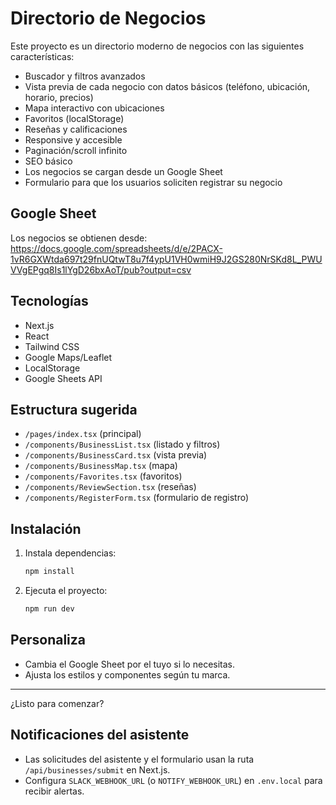 # Directorio de Negocios

Este proyecto es un directorio moderno de negocios con las siguientes características:

- Buscador y filtros avanzados
- Vista previa de cada negocio con datos básicos (teléfono, ubicación, horario, precios)
- Mapa interactivo con ubicaciones
- Favoritos (localStorage)
- Reseñas y calificaciones
- Responsive y accesible
- Paginación/scroll infinito
- SEO básico
- Los negocios se cargan desde un Google Sheet
- Formulario para que los usuarios soliciten registrar su negocio

## Google Sheet
Los negocios se obtienen desde:
https://docs.google.com/spreadsheets/d/e/2PACX-1vR6GXWtda697t29fnUQtwT8u7f4ypU1VH0wmiH9J2GS280NrSKd8L_PWUVVgEPgq8Is1lYgD26bxAoT/pub?output=csv

## Tecnologías
- Next.js
- React
- Tailwind CSS
- Google Maps/Leaflet
- LocalStorage
- Google Sheets API

## Estructura sugerida
- `/pages/index.tsx` (principal)
- `/components/BusinessList.tsx` (listado y filtros)
- `/components/BusinessCard.tsx` (vista previa)
- `/components/BusinessMap.tsx` (mapa)
- `/components/Favorites.tsx` (favoritos)
- `/components/ReviewSection.tsx` (reseñas)
- `/components/RegisterForm.tsx` (formulario de registro)

## Instalación
1. Instala dependencias:
   ```sh
   npm install
   ```
2. Ejecuta el proyecto:
   ```sh
   npm run dev
   ```

## Personaliza
- Cambia el Google Sheet por el tuyo si lo necesitas.
- Ajusta los estilos y componentes según tu marca.

---

¿Listo para comenzar?

## Notificaciones del asistente
- Las solicitudes del asistente y el formulario usan la ruta `/api/businesses/submit` en Next.js.
- Configura `SLACK_WEBHOOK_URL` (o `NOTIFY_WEBHOOK_URL`) en `.env.local` para recibir alertas.
